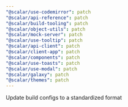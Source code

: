 ```yaml
---
"@scalar/use-codemirror": patch
"@scalar/api-reference": patch
"@scalar/build-tooling": patch
"@scalar/object-utils": patch
"@scalar/mock-server": patch
"@scalar/use-tooltip": patch
"@scalar/api-client": patch
"@scalar/client-app": patch
"@scalar/components": patch
"@scalar/use-toasts": patch
"@scalar/use-modal": patch
"@scalar/galaxy": patch
"@scalar/themes": patch
---
```


Update build configs to a standardized format
